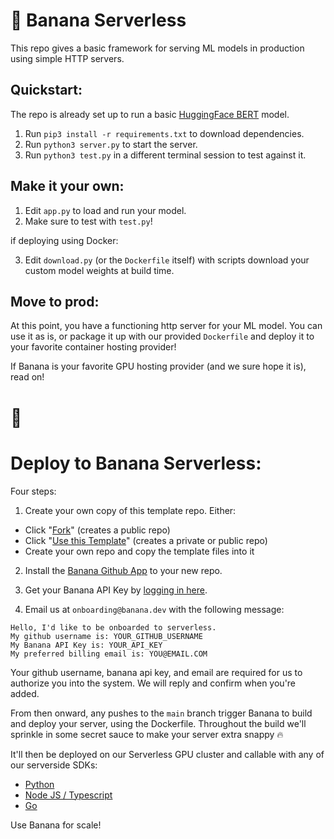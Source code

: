 
# 🍌 Banana Serverless

This repo gives a basic framework for serving ML models in production using simple HTTP servers.

## Quickstart:

The repo is already set up to run a basic [HuggingFace BERT](https://huggingface.co/docs/transformers/model_doc/bert) model.
1. Run `pip3 install -r requirements.txt` to download dependencies.
2. Run `python3 server.py` to start the server.
3. Run `python3 test.py` in a different terminal session to test against it.

## Make it your own:

1. Edit `app.py` to load and run your model.
2. Make sure to test with `test.py`!

if deploying using Docker:

3. Edit `download.py` (or the `Dockerfile` itself) with scripts download your custom model weights at build time.

## Move to prod:

At this point, you have a functioning http server for your ML model. You can use it as is, or package it up with our provided `Dockerfile` and deploy it to your favorite container hosting provider!

If Banana is your favorite GPU hosting provider (and we sure hope it is), read on!

# 🍌

# Deploy to Banana Serverless:

Four steps:
1. Create your own copy of this template repo. Either:
- Click "[Fork](https://github.com/bananaml/serverless-template/fork)" (creates a public repo)
- Click "[Use this Template](https://github.com/bananaml/serverless-template/generate)" (creates a private or public repo)
- Create your own repo and copy the template files into it

2. Install the [Banana Github App](https://github.com/apps/banana-serverless) to your new repo.

3. Get your Banana API Key by [logging in here](https://app.banana.dev).

4. Email us at `onboarding@banana.dev` with the following message:

```
Hello, I'd like to be onboarded to serverless.
My github username is: YOUR_GITHUB_USERNAME
My Banana API Key is: YOUR_API_KEY
My preferred billing email is: YOU@EMAIL.COM
```
Your github username, banana api key, and email are required for us to authorize you into the system.
We will reply and confirm when you're added.
<br>

From then onward, any pushes to the `main` branch trigger Banana to build and deploy your server, using the Dockerfile.
Throughout the build we'll sprinkle in some secret sauce to make your server extra snappy 🔥

It'll then be deployed on our Serverless GPU cluster and callable with any of our serverside SDKs:

- [Python](https://github.com/bananaml/banana-python-sdk)
- [Node JS / Typescript](https://github.com/bananaml/banana-node-sdk)
- [Go](https://github.com/bananaml/banana-go)

Use Banana for scale!
